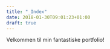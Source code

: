 ```yaml
---
title: "_Index"
date: 2018-01-30T09:01:23+01:00
draft: true
---
```

Velkommen til min fantastiske portfolio!


